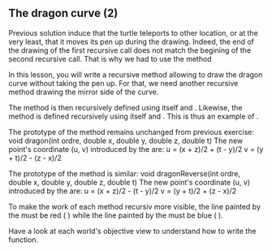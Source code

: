 ## The dragon curve (2) ##

Previous solution induce that the turtle teleports to other location, or at
the very least, that it moves its pen up during the drawing. Indeed, the end
of the drawing of the first recursive call does not match the begining of
the second recursive call. That is why we had to use the method

In this lesson, you will write a recursive method allowing to draw the
dragon curve without taking the pen up. For that, we need another recursive
method drawing the mirror side of the curve.

The method is then recursively defined using itself
and . Likewise, the method is defined recursively using itself and . This is thus an example of .

The prototype of the method remains unchanged from
previous exercise:     void dragon(int ordre, double x, double y, double z, double t)
The new point's coordinate (u, v) introduced by the are:     u = (x + z)/2 + (t - y)/2
    v = (y + t)/2 - (z - x)/2

The prototype of the method is similar:     void dragonReverse(int ordre, double x, double y, double z, double t)
The new point's coordinate (u, v) introduced by the are:     u = (x + z)/2 - (t - y)/2
    v = (y + t)/2 + (z - x)/2

To make the work of each method recursiv more visible, the line painted by
the must be red ( ) while the
line painted by the must be blue
( ).

Have a look at each world's objective view to understand how to write the
function.

